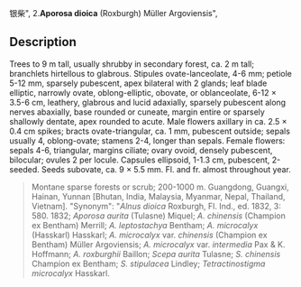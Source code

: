 银柴",
2.**Aporosa dioica** (Roxburgh) Müller Argoviensis",

## Description
Trees to 9 m tall, usually shrubby in secondary forest, ca. 2 m tall; branchlets hirtellous to glabrous. Stipules ovate-lanceolate, 4-6 mm; petiole 5-12 mm, sparsely pubescent, apex bilateral with 2 glands; leaf blade elliptic, narrowly ovate, oblong-elliptic, obovate, or oblanceolate, 6-12 × 3.5-6 cm, leathery, glabrous and lucid adaxially, sparsely pubescent along nerves abaxially, base rounded or cuneate, margin entire or sparsely shallowly dentate, apex rounded to acute. Male flowers axillary in ca. 2.5 × 0.4 cm spikes; bracts ovate-triangular, ca. 1 mm, pubescent outside; sepals usually 4, oblong-ovate; stamens 2-4, longer than sepals. Female flowers: sepals 4-6, triangular, margins ciliate; ovary ovoid, densely pubescent, bilocular; ovules 2 per locule. Capsules ellipsoid, 1-1.3 cm, pubescent, 2-seeded. Seeds subovate, ca. 9 × 5.5 mm. Fl. and fr. almost throughout year.

> Montane sparse forests or scrub; 200-1000 m. Guangdong, Guangxi, Hainan, Yunnan [Bhutan, India, Malaysia, Myanmar, Nepal, Thailand, Vietnam].
  "Synonym": "*Alnus dioica* Roxburgh, Fl. Ind., ed. 1832, 3: 580. 1832; *Aporosa aurita* (Tulasne) Miquel; *A. chinensis* (Champion ex Bentham) Merrill; *A. leptostachya* Bentham; *A. microcalyx* (Hasskarl) Hasskarl; *A. microcalyx* var. *chinensis* (Champion ex Bentham) Müller Argoviensis; *A. microcalyx* var. *intermedia* Pax &amp; K. Hoffmann; *A. roxburghii* Baillon; *Scepa aurita* Tulasne; *S. chinensis* Champion ex Bentham; *S. stipulacea* Lindley; *Tetractinostigma microcalyx* Hasskarl.

